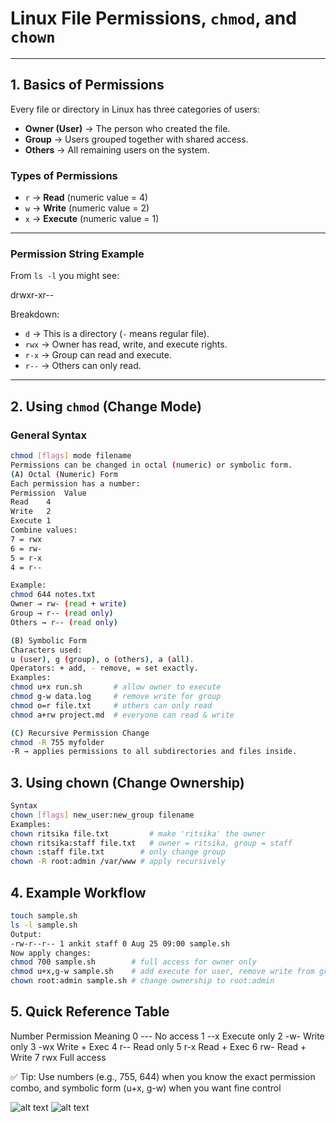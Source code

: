 # Linux File Permissions, `chmod`, and `chown`

---

##  1. Basics of Permissions

Every file or directory in Linux has three categories of users:

- **Owner (User)** → The person who created the file.  
- **Group** → Users grouped together with shared access.  
- **Others** → All remaining users on the system.  

### Types of Permissions

- `r` → **Read** (numeric value = 4)  
- `w` → **Write** (numeric value = 2)  
- `x` → **Execute** (numeric value = 1)  

---

### Permission String Example

From `ls -l` you might see:

drwxr-xr--

Breakdown:

- `d` → This is a directory (`-` means regular file).  
- `rwx` → Owner has read, write, and execute rights.  
- `r-x` → Group can read and execute.  
- `r--` → Others can only read.  

---

## 2. Using `chmod` (Change Mode)

### General Syntax
```bash
chmod [flags] mode filename
Permissions can be changed in octal (numeric) or symbolic form.
(A) Octal (Numeric) Form
Each permission has a number:
Permission	Value
Read	4
Write	2
Execute	1
Combine values:
7 = rwx
6 = rw-
5 = r-x
4 = r--

```

```bash
Example:
chmod 644 notes.txt
Owner → rw- (read + write)
Group → r-- (read only)
Others → r-- (read only)
```
```bash
(B) Symbolic Form
Characters used:
u (user), g (group), o (others), a (all).
Operators: + add, - remove, = set exactly.
Examples:
chmod u+x run.sh       # allow owner to execute
chmod g-w data.log     # remove write for group
chmod o=r file.txt     # others can only read
chmod a+rw project.md  # everyone can read & write
```

```bash
(C) Recursive Permission Change
chmod -R 755 myfolder
-R → applies permissions to all subdirectories and files inside.
```


##  3. Using chown (Change Ownership)
```bash
Syntax
chown [flags] new_user:new_group filename
Examples:
chown ritsika file.txt         # make 'ritsika' the owner
chown ritsika:staff file.txt   # owner = ritsika, group = staff
chown :staff file.txt        # only change group
chown -R root:admin /var/www # apply recursively
```

## 4. Example Workflow
```bash
touch sample.sh
ls -l sample.sh
Output:
-rw-r--r-- 1 ankit staff 0 Aug 25 09:00 sample.sh
Now apply changes:
chmod 700 sample.sh        # full access for owner only
chmod u+x,g-w sample.sh    # add execute for user, remove write from group
chown root:admin sample.sh # change ownership to root:admin
```

## 5. Quick Reference Table
Number	Permission	Meaning
0	---	No access
1	--x	Execute only
2	-w-	Write only
3	-wx	Write + Exec
4	r--	Read only
5	r-x	Read + Exec
6	rw-	Read + Write
7	rwx	Full access


✅ Tip: Use numbers (e.g., 755, 644) when you know the exact permission combo, and symbolic form (u+x, g-w) when you want fine control






![alt text](<Screenshot 2025-08-19 at 1.10.12 PM.png>)
![alt text](<Screenshot 2025-08-19 at 1.10.17 PM.png>)